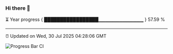### Hi there 👋

⏳ Year progress { █████████████████▁▁▁▁▁▁▁▁▁▁▁▁▁ } 57.59 %

---

⏰ Updated on Wed, 30 Jul 2025 04:28:06 GMT

![Progress Bar CI](https://github.com/IshwaranRudhara/GIT-ACTION/workflows/Progress%20Bar%20CI/badge.svg)
